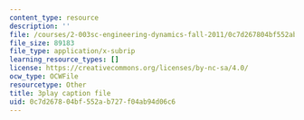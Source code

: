 ```yaml
---
content_type: resource
description: ''
file: /courses/2-003sc-engineering-dynamics-fall-2011/0c7d267804bf552ab727f04ab94d06c6_fK9AGvLf3yw.vtt
file_size: 89183
file_type: application/x-subrip
learning_resource_types: []
license: https://creativecommons.org/licenses/by-nc-sa/4.0/
ocw_type: OCWFile
resourcetype: Other
title: 3play caption file
uid: 0c7d2678-04bf-552a-b727-f04ab94d06c6
---
```

